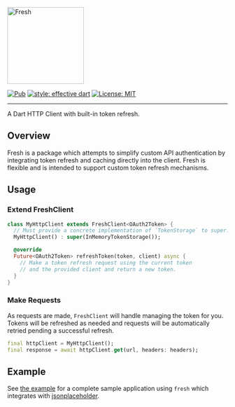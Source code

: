 <img src="https://raw.githubusercontent.com/felangel/fresh/master/docs/assets/fresh_logo.png" height="175" alt="Fresh" />

[![Pub](https://img.shields.io/pub/v/fresh.svg)](https://pub.dev/packages/fresh)
[![style: effective dart](https://img.shields.io/badge/style-effective_dart-40c4ff.svg)](https://github.com/tenhobi/effective_dart)
[![License: MIT](https://img.shields.io/badge/license-MIT-purple.svg)](https://opensource.org/licenses/MIT)

---

A Dart HTTP Client with built-in token refresh.

## Overview

Fresh is a package which attempts to simplify custom API authentication by integrating token refresh and caching directly into the client. Fresh is flexible and is intended to support custom token refresh mechanisms.

## Usage

### Extend FreshClient

```dart
class MyHttpClient extends FreshClient<OAuth2Token> {
  // Must provide a concrete implementation of `TokenStorage` to super.
  MyHttpClient() : super(InMemoryTokenStorage());

  @override
  Future<OAuth2Token> refreshToken(token, client) async {
    // Make a token refresh request using the current token
    // and the provided client and return a new token.
  }
}
```

### Make Requests

As requests are made, `FreshClient` will handle managing the token for you. Tokens will be refreshed as needed and requests will be automatically retried pending a successful refresh.

```dart
final httpClient = MyHttpClient();
final response = await httpClient.get(url, headers: headers);
```

## Example

See [the example](https://github.com/felangel/fresh/tree/master/example) for a complete sample application using `fresh` which integrates with [jsonplaceholder](https://jsonplaceholder.typicode.com).
